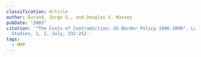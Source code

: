 ```yaml
---
classification: Article
author: Durand, Jorge G., and Douglas S. Massey
pubDate: "2003"
citation: '"The Costs of Contradiction: US Border Policy 1986-2000". Latino
  Studies, 1, 2, July, 232-252.'
tags:
  - MMP
---
```

